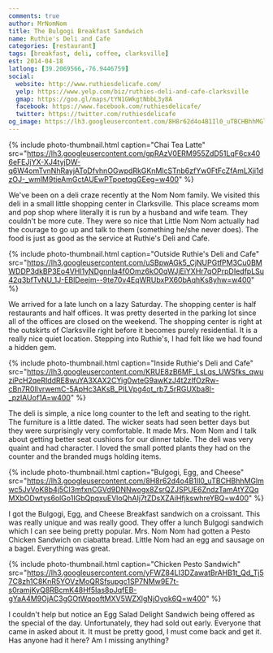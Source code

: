 ```yaml
---
comments: true
author: MrNomNom
title: The Bulgogi Breakfast Sandwich
name: Ruthie's Deli and Cafe
categories: [restaurant]
tags: [breakfast, deli, coffee, clarksville]
est: 2014-04-18
latlong: [39.2069566,-76.9446759]
social:
  website: http://www.ruthiesdelicafe.com/
  yelp: https://www.yelp.com/biz/ruthies-deli-and-cafe-clarksville
  gmap: https://goo.gl/maps/tYN1GWkgtNbbL3y8A
  facebook: https://www.facebook.com/ruthiesdelicafe/
  twitter: https://twitter.com/ruthiesdelicafe
og_image: https://lh3.googleusercontent.com/8H8r62d4o4B1Il0_uTBCHBhhMGlmwc5JvVoK8b4j5CI3mfxnCGVd9DNNwogx8ZsrQZJSPUE6ZndzTamAtYZQqMXbODwtys6olGo1IGbQpqxuEVloQhAIj7tZDsXZAiHfjkswhreYBQ=w400
---
```


{%
  include photo-thumbnail.html 
  caption="Chai Tea Latte"
  src="https://lh3.googleusercontent.com/gpRAzV0ERM955ZdD51LqF6cx406eFEJjYX-XJ4tyjDW-q6W4omTvnNhRayjAToDfvhnOGwpdRkGKnMlcSTnb6zfYw0FtFcZfAmLXji1dzOJ-_wmlM9tieAmGctAUEwPTpoetqgGEeg=w400"
%}

We've been on a deli craze recently at the Nom Nom family. We visited this deli in a small little shopping center in Clarksville. This place screams mom and pop shop where literally it is run by a husband and wife team. They couldn't be more cute. They were so nice that Little Nom Nom actually had the courage to go up and talk to them (something he/she never does). The food is just as good as the service at Ruthie's Deli and Cafe.

<!--more-->

{%
  include photo-thumbnail.html 
  caption="Outside Ruthie's Deli and Cafe"
  src="https://lh3.googleusercontent.com/uSBpwAGk5_CjNUPGtfPM3Cu0BMWDDP3dkBP3Eo4VHl1yNDgnnIa4f0Omz6kO0qWJjEiYXHr7qOPrpDIedfpLSu42q3bfTvNU_1J-EBlDeejm--9te70v4EqWRUbxPX60bAqhKs8yhw=w400"
%}

We arrived for a late lunch on a lazy Saturday. The shopping center is half restaurants and half offices. It was pretty deserted in the parking lot since all of the offices are closed on the weekend. The shopping center is right at the outskirts of Clarksville right before it becomes purely residential. It is a really nice quiet location. Stepping into Ruthie's, I had felt like we had found a hidden gem.

{%
  include photo-thumbnail.html 
  caption="Inside Ruthie's Deli and Cafe"
  src="https://lh3.googleusercontent.com/KRUE8zB6MF_LsLqs_UWSfks_qwuziPcH2qeRIddRE8wuYA3XAX2CYig0wteG9awKzJ4t2zIfOzRw-cBn7R0lIvrwemC-5ApHc3AKsB_PILVpg4ot_rb7_5rRGUXba8I-_pzIAUof1A=w400"
%}

The deli is simple, a nice long counter to the left and seating to the right. The furniture is a little dated. The wicker seats had seen better days but they were surprisingly very comfortable. It made Mrs. Nom Nom and I talk about getting better seat cushions for our dinner table. The deli was very quaint and had character. I loved the small potted plants they had on the counter and the branded mugs holding items.

{%
  include photo-thumbnail.html 
  caption="Bulgogi, Egg, and Cheese"
  src="https://lh3.googleusercontent.com/8H8r62d4o4B1Il0_uTBCHBhhMGlmwc5JvVoK8b4j5CI3mfxnCGVd9DNNwogx8ZsrQZJSPUE6ZndzTamAtYZQqMXbODwtys6olGo1IGbQpqxuEVloQhAIj7tZDsXZAiHfjkswhreYBQ=w400"
%}

I got the Bulgogi, Egg, and Cheese Breakfast sandwich on a croissant. This was really unique and was really good. They offer a lunch Bulgogi sandwich which I can see being pretty popular. Mrs. Nom Nom had gotten a Pesto Chicken Sandwich on ciabatta bread. Little Nom had an egg and sausage on a bagel. Everything was great.

{%
  include photo-thumbnail.html 
  caption="Chicken Pesto Sandwich"
  src="https://lh3.googleusercontent.com/yFWZ84LI3DZawatBrAHB1t_Qd_Tj57C8zh1C8KnR5YOVzMoQRSfsupgc1SP7NMw9E7t-s0ramjKyQ8RBcmK48Hf5Ias8pJqfEB-gYaA4M9OjAC3gGOtWqooftMXV5WZXlgNjOyqk6Q=w400"
%}

I couldn't help but notice an Egg Salad Delight Sandwich being offered as the special of the day. Unfortunately, they had sold out early. Everyone that came in asked about it. It must be pretty good, I must come back and get it. Has anyone had it here? Am I missing anything?